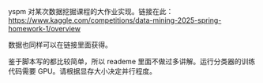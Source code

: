 yspm 对某次数据挖掘课程的大作业实现。链接在此：https://www.kaggle.com/competitions/data-mining-2025-spring-homework-1/overview

数据也同样可以在链接里面获得。

鉴于脚本写的都比较简单，所以 reademe 里面不做过多讲解。运行分类器的训练代码需要 GPU。请根据显存大小决定并行程度。

